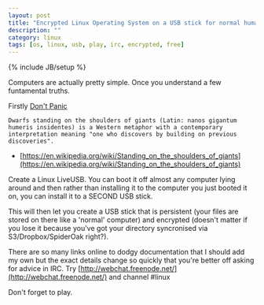 ```yaml
---
layout: post
title: "Encrypted Linux Operating System on a USB stick for normal humans"
description: ""
category: linux
tags: [os, linux, usb, play, irc, encrypted, free]
---
```

{% include JB/setup %}

Computers are actually pretty simple. Once you understand a few funtamental truths.

Firstly [Don't Panic](https://en.wikipedia.org/wiki/Don%27t_Panic_\(The_Hitchhiker%27s_Guide_to_the_Galaxy\)#Don.27t_Panic)

    Dwarfs standing on the shoulders of giants (Latin: nanos gigantum humeris insidentes) is a Western metaphor with a contemporary interpretation meaning "one who discovers by building on previous discoveries". 
 - [https://en.wikipedia.org/wiki/Standing_on_the_shoulders_of_giants](https://en.wikipedia.org/wiki/Standing_on_the_shoulders_of_giants)

Create a Linux LiveUSB. You can boot it off almost any computer lying around and then rather than installing it to the computer you just booted it on, you can install it to a SECOND USB stick.

This will then let you create a USB stick that is persistent (your files are stored on there like a 'normal' computer) and encrypted (doesn't matter if you lose it because you've got your directory syncronised via S3/Dropbox/SpiderOak right?).

There are so many links online to dodgy documentation that I should add my own but the exact details change so quickly that you're better off asking for advice in IRC. Try [http://webchat.freenode.net/](http://webchat.freenode.net/) and channel #linux

Don't forget to play.


